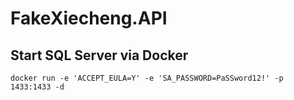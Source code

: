 ﻿# FakeXiecheng.API

## Start SQL Server via Docker

`docker run -e 'ACCEPT_EULA=Y' -e 'SA_PASSWORD=PaSSword12!' -p 1433:1433 -d`
